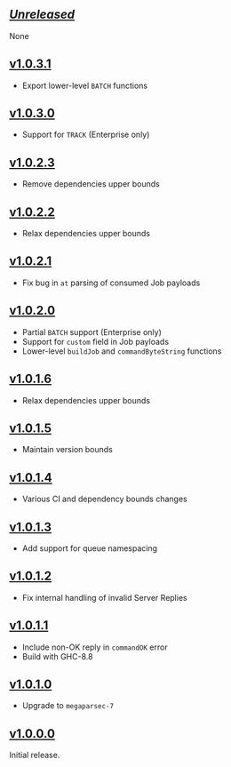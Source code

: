 ## [*Unreleased*](https://github.com/frontrowed/faktory_worker_haskell/compare/v1.0.3.1...main)

None

## [v1.0.3.1](https://github.com/frontrowed/faktory_worker_haskell/compare/v1.0.3.0...v1.0.3.1)

- Export lower-level `BATCH` functions

## [v1.0.3.0](https://github.com/frontrowed/faktory_worker_haskell/compare/v1.0.2.3...v1.0.3.0)

- Support for `TRACK` (Enterprise only)

## [v1.0.2.3](https://github.com/frontrowed/faktory_worker_haskell/compare/v1.0.2.2...v1.0.2.3)

- Remove dependencies upper bounds

## [v1.0.2.2](https://github.com/frontrowed/faktory_worker_haskell/compare/v1.0.2.1...v1.0.2.2)

- Relax dependencies upper bounds

## [v1.0.2.1](https://github.com/frontrowed/faktory_worker_haskell/compare/v1.0.2.0...v1.0.2.1)

- Fix bug in `at` parsing of consumed Job payloads

## [v1.0.2.0](https://github.com/frontrowed/faktory_worker_haskell/compare/v1.0.1.6...v1.0.2.0)

- Partial `BATCH` support (Enterprise only)
- Support for `custom` field in Job payloads
- Lower-level `buildJob` and `commandByteString` functions

## [v1.0.1.6](https://github.com/frontrowed/faktory_worker_haskell/compare/v1.0.1.5...v1.0.1.6)

- Relax dependencies upper bounds

## [v1.0.1.5](https://github.com/frontrowed/faktory_worker_haskell/compare/v1.0.1.4...v1.0.1.5)

- Maintain version bounds

## [v1.0.1.4](https://github.com/frontrowed/faktory_worker_haskell/compare/v1.0.1.3...v1.0.1.4)

- Various CI and dependency bounds changes

## [v1.0.1.3](https://github.com/frontrowed/faktory_worker_haskell/compare/v1.0.1.2...v1.0.1.3)

- Add support for queue namespacing

## [v1.0.1.2](https://github.com/frontrowed/faktory_worker_haskell/compare/v1.0.1.1...v1.0.1.2)

- Fix internal handling of invalid Server Replies

## [v1.0.1.1](https://github.com/frontrowed/faktory_worker_haskell/compare/v1.0.1.0...v1.0.1.1)

- Include non-OK reply in `commandOK` error
- Build with GHC-8.8

## [v1.0.1.0](https://github.com/frontrowed/faktory_worker_haskell/compare/v1.0.0.0...v1.0.1.0)

- Upgrade to `megaparsec-7`

## [v1.0.0.0](https://github.com/frontrowed/faktory_worker_haskell/tree/v1.0.0.0)

Initial release.

